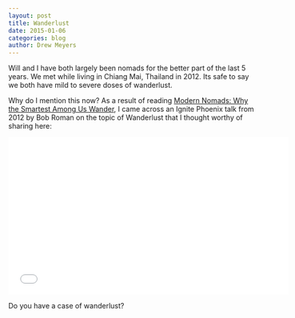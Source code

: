 ```yaml
---
layout: post
title: Wanderlust
date: 2015-01-06
categories: blog
author: Drew Meyers
---
```

Will and I have both largely been nomads for the better part of the last 5 years. We met while living in Chiang Mai, Thailand in 2012. Its safe to say we both have mild to severe doses of wanderlust.

Why do I mention this now? As a result of reading [Modern Nomads: Why the Smartest Among Us Wander](http://matadornetwork.com/notebook/modern-nomads-smartest-among-us-wander/), I came across an Ignite Phoenix talk from 2012 by Bob Roman on the topic of Wanderlust that I thought worthy of sharing here:

<iframe width="560" height="315" src="//www.youtube.com/embed/ynZZYlxqMW8" frameborder="0" allowfullscreen></iframe>

Do you have a case of wanderlust?